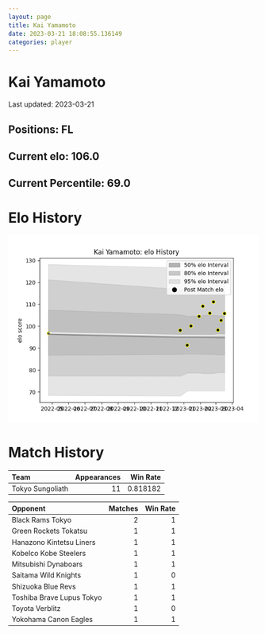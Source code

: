 ```yaml
---  
layout: page  
title: Kai Yamamoto  
date: 2023-03-21 18:08:55.136149  
categories: player  
---
```

# Kai Yamamoto


Last updated: 2023-03-21
## Positions: FL

## Current elo: 106.0

## Current Percentile: 69.0

# Elo History


![elo history](history_KaiYamamoto.png)
# Match History


| Team             |   Appearances |   Win Rate |
|:-----------------|--------------:|-----------:|
| Tokyo Sungoliath |            11 |   0.818182 |

| Opponent                  |   Matches |   Win Rate |
|:--------------------------|----------:|-----------:|
| Black Rams Tokyo          |         2 |          1 |
| Green Rockets Tokatsu     |         1 |          1 |
| Hanazono Kintetsu Liners  |         1 |          1 |
| Kobelco Kobe Steelers     |         1 |          1 |
| Mitsubishi Dynaboars      |         1 |          1 |
| Saitama Wild Knights      |         1 |          0 |
| Shizuoka Blue Revs        |         1 |          1 |
| Toshiba Brave Lupus Tokyo |         1 |          1 |
| Toyota Verblitz           |         1 |          0 |
| Yokohama Canon Eagles     |         1 |          1 |